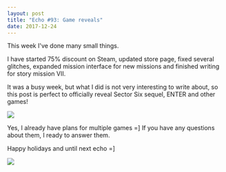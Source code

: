 ```yaml
---
layout: post
title: "Echo #93: Game reveals"
date: 2017-12-24
---
```


This week I've done many small things.

I have started 75% discount on Steam, updated store page, fixed several glitches, expanded mission interface for new missions and finished writing for story mission VII.

It was a busy week, but what I did is not very interesting to write about, so this post is perfect to officially reveal Sector Six sequel, ENTER and other games!

![](https://github.com/Zuurix/Zuurix.github.io/blob/master/images/echo%2093/Current%20and%20planned%20games%202017.12.21.png?raw=true)

Yes, I already have plans for multiple games =]
If you have any questions about them, I ready to answer them.

Happy holidays and until next echo =]

![](https://github.com/Zuurix/Zuurix.github.io/blob/master/images/echo%2093/New%20missions%202017.12.24.png?raw=true)
